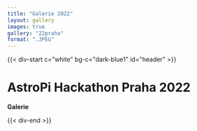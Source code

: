 ```yaml
---
title: "Galerie 2022"
layout: gallery
images: true
gallery: "22praha"
format: ".JPEG"
---
```


{{< div-start c="white" bg-c="dark-blue1" id="header" >}}

# AstroPi Hackathon Praha 2022

**Galerie**

{{< div-end >}}